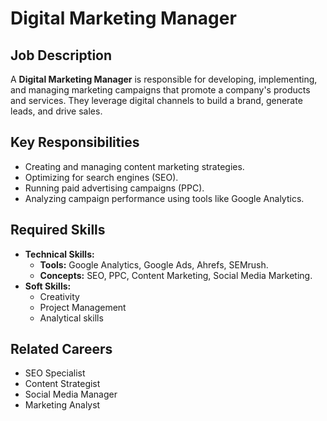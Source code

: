 # Digital Marketing Manager

## Job Description
A **Digital Marketing Manager** is responsible for developing, implementing, and managing marketing campaigns that promote a company's products and services. They leverage digital channels to build a brand, generate leads, and drive sales.

## Key Responsibilities
- Creating and managing content marketing strategies.
- Optimizing for search engines (SEO).
- Running paid advertising campaigns (PPC).
- Analyzing campaign performance using tools like Google Analytics.

## Required Skills
- **Technical Skills:**
    - **Tools:** Google Analytics, Google Ads, Ahrefs, SEMrush.
    - **Concepts:** SEO, PPC, Content Marketing, Social Media Marketing.
- **Soft Skills:**
    - Creativity
    - Project Management
    - Analytical skills

## Related Careers
- SEO Specialist
- Content Strategist
- Social Media Manager
- Marketing Analyst